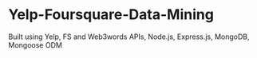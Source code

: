 # Yelp-Foursquare-Data-Mining
Built using Yelp, FS and Web3words APIs, Node.js, Express.js, MongoDB, Mongoose ODM

